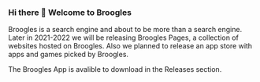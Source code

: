 ### Hi there 👋 Welcome to Broogles

Broogles is a search engine and about to be more than a search engine.
Later in 2021-2022 we will be releasing Broogles Pages, a collection of websites hosted on Broogles.
Also we planned to release an app store with apps and games picked by Broogles.

The Broogles App is avalible to download in the Releases section.
